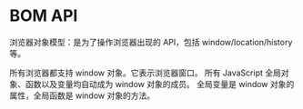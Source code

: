 # BOM API

浏览器对象模型：是为了操作浏览器出现的 API，包括 window/location/history 等。

所有浏览器都支持 window 对象。它表示浏览器窗口。
所有 JavaScript 全局对象、函数以及变量均自动成为 window 对象的成员。
全局变量是 window 对象的属性，全局函数是 window 对象的方法。
